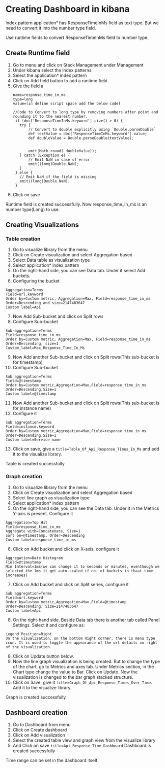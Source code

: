 # Creating Dashboard in kibana


Index pattern application* has ResponseTimeInMs field as text type. But we need to convert it into the number type field.

Use runtime fields to convert ResponseTimeInMs field to number type.

## Create Runtime field
1. Go to menu and click on Stack Management under Management
2. Under kibana select the Index patterns
3. Select the application* index pattern
4. Click on Add field button to add a runtime field
5. Give the field a
   ```
   name=response_time_in_ms
   type=long
   value=(in define script space add the below code)
   ```
   ```
   //Code to Convert to long type by removing numbers after point and rounding it to the nearest number.
    if (doc['ResponseTimeInMs.keyword'].size() > 0) {
      try {
          // Convert to double explicitly using `Double.parseDouble`
          def textValue = doc['ResponseTimeInMs.keyword'].value;
          def doubleValue = Double.parseDouble(textValue);
        
         
          emit(Math.round( doubleValue));
      } catch (Exception e) {
          // Emit NaN in case of error
          emit((long)Double.NaN);
      }
    } else {
      // Emit NaN if the field is missing
      emit((long)Double.NaN);
    }
   ```
6. Click on save

Runtime field is created successfully. Now response_time_in_ms is an number type(Long) to use.


## Creating Visualizations
### Table creation
1. Go to visualize library from the menu
2. Click on Create visualization and select Aggregation based
3. Select Data table as visualization type
4. Select application* index pattern
5. On the right-hand side, you can see Data tab. Under it select Add buckets.
6. Configuring the bucket
  ```
  Aggregation=Terms
  Field=url.keyword
  Order by=Custom metric, Aggregation=Max, Field=response_time_in_ms
  Order=Descending and size=2147483647
  Custom label=Api
  ```
7. Now Add Sub-bucket and click on Split rows
8. Configure Sub-bucket
  ```
  Sub-aggregation=Terms
  Field=response_time_in_ms
  Order by=Custom metric, Aggregation=Max, Field=response_time_in_ms
  Order=Descending, size=1
  Custom_label=Max_Response_Time_In_Ms
  ```
9. Now Add another Sub-bucket and click on Split rows(This sub-bucket is for timestamp)
10. Configure Sub-bucket
```
Sub aggregation=Terms
Field=@timestamp
Order by=Custom metric,Aggregation=Max,Field=response_time_in_ms
Order=Descending,Size=1
Custom label=@timestamp
```
11. Now Add another Sub-bucket and click on Split rows(This sub-bucket is for instance name)
12. Configure it
```
Sub aggregation=Terms
Field=instance.keyword
Order by=Custom metric,Aggregation=Max,Field=response_time_in_ms
Order=Descending,Size=1
Custom label=Service name
```
13. Click on save, give a ```title=Table_Of_Api_Response_Times_In_Ms``` and add it to the visualize library.

Table is created successfully

### Graph creation
1. Go to visualize library from the menu
2. Click on Create visualization and select Aggregation based
3. Select line graph as visualization type
4. Select application* index pattern
5. On the right-hand side, you can see the Data tab. Under it in the Metrics Y-axis is present. Configure it
  ```
  Aggregation=Top Hit
  Field=response_time_in_ms
  Aggregate with=Concatenate, Size=1
  Sort on=@timestamp, Order=Descending
  Custom label=response_time_in_ms
  ```
6. Click on Add bucket and click on X-axis, configure it
  ```
  Aggregation=Date Histogram
  Field=@timestamp
  Min Interval=1ms(we can change it to seconds or minutes, eventhough we selected the 1ms it get auto-scaled if no. of buckets in thaat time increases)
  ```
7. Click on Add bucket and click on Split series, configure it
```
Sub aggregation=Terms
Field=url.keyword
Order by=Custom metric,Aggregation=Max,Field=@timestamp
Order=Descending, Size=2147483647
Custom label=Api
```
8.  On the right-hand side, Beside Data tab there is another tab called Panel Settings. Select it and configure as:
```
Legend Position=Right
On the visualization, on the bottom Right corner, there is menu type icon. It is used to toggle the appearance of the url details on right of the visualization.
```
8.  Click on Update button below.
9. Now the line graph visualization is being created. But to change the type of the chart, go to Metrics and axes tab. Under Metrics section, in the Chart type change the value to Bar. Click on Update. Now the visualization is changed to the bar graph stacked structure. 
10.  Click on Save, give it ```title=Graph_Of_Api_Response_Times_Over_Time```. Add it to the visualize library.

Graph is created successfully

## Dashboard creation
1. Go to Dashboard from menu
2. Click on Create dashboard
3. Click on Add visualization
4. Select the created table view and graph view from the visualize library
5. And Click on save ```title=Api_Response_Time_Dashboard```
Dashboard is created successfully

Time range can be set in the dashboard itself







